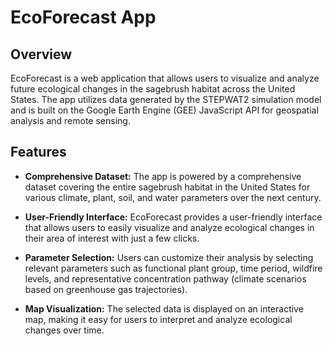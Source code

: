 # EcoForecast App

## Overview

EcoForecast is a web application that allows users to visualize and analyze future ecological changes in the sagebrush habitat across the United States. The app utilizes data generated by the STEPWAT2 simulation model and is built on the Google Earth Engine (GEE) JavaScript API for geospatial analysis and remote sensing.

## Features

- **Comprehensive Dataset:** The app is powered by a comprehensive dataset covering the entire sagebrush habitat in the United States for various climate, plant, soil, and water parameters over the next century.

- **User-Friendly Interface:** EcoForecast provides a user-friendly interface that allows users to easily visualize and analyze ecological changes in their area of interest with just a few clicks.

- **Parameter Selection:** Users can customize their analysis by selecting relevant parameters such as functional plant group, time period, wildfire levels, and representative concentration pathway (climate scenarios based on greenhouse gas trajectories).

- **Map Visualization:** The selected data is displayed on an interactive map, making it easy for users to interpret and analyze ecological changes over time.
